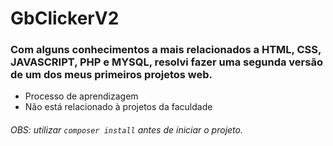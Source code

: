 # GbClickerV2
### Com alguns conhecimentos a mais relacionados a HTML, CSS, JAVASCRIPT, PHP e MYSQL, resolvi fazer uma segunda versão de um dos meus primeiros projetos web.

- Processo de aprendizagem
- Não está relacionado à projetos da faculdade

###### *OBS:* utilizar `composer install` antes de iniciar o projeto.